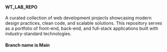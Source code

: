 #### WT_LAB_REPO
A curated collection of web development projects showcasing modern design practices, clean code, and scalable solutions. This repository serves as a portfolio of front-end, back-end, and full-stack applications built with industry-standard technologies.


#### Branch name is Main
